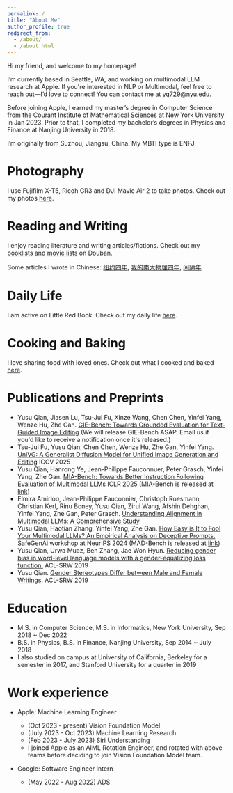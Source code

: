 ```yaml
---
permalink: /
title: "About Me"
author_profile: true
redirect_from: 
  - /about/
  - /about.html
---
```


Hi my friend, and welcome to my homepage!

I’m currently based in Seattle, WA, and working on multimodal LLM research at Apple. If you're interested in NLP or Multimodal, feel free to reach out—I’d love to connect! You can contact me at yq729@nyu.edu.

Before joining Apple, I earned my master’s degree in Computer Science from the Courant Institute of Mathematical Sciences at New York University in Jan 2023. Prior to that, I completed my bachelor’s degrees in Physics and Finance at Nanjing University in 2018.

I’m originally from Suzhou, Jiangsu, China. My MBTI type is ENFJ.


Photography
======
I use Fujifilm X-T5, Ricoh GR3 and DJI Mavic Air 2 to take photos. Check out my photos [here](https://www.instagram.com/yusu.photography?igshid=MmIzYWVlNDQ5Yg%3D%3D).

Reading and Writing
======
I enjoy reading literature and writing articles/fictions. Check out my [booklists](https://book.douban.com/people/175474535/collect) and [movie lists](https://movie.douban.com/people/175474535/collect) on Douban.

Some articles I wrote in Chinese: [纽约四年](https://www.douban.com/note/842247099/?dt_dapp=1), [我的南大物理四年](https://www.douban.com/note/842247099/?dt_dapp=1), [间隔年](https://www.douban.com/note/842650162/?dt_dapp=1)

Daily Life
======
I am active on Little Red Book. Check out my daily life [here](https://www.xiaohongshu.com/user/profile/5659625b03eb840671550451).

Cooking and Baking
======
I love sharing food with loved ones. Check out what I cooked and baked [here](https://m.xiachufang.com/cook/125422777/).

Publications and Preprints
======
* Yusu Qian, Jiasen Lu, Tsu-Jui Fu, Xinze Wang, Chen Chen, Yinfei Yang, Wenze Hu, Zhe Gan. [GIE-Bench: Towards Grounded Evaluation for Text-Guided Image Editing](https://arxiv.org/abs/2505.11493) (We will release GIE-Bench ASAP. Email us if you'd like to receive a notification once it's released.) 
* Tsu-Jui Fu, Yusu Qian, Chen Chen, Wenze Hu, Zhe Gan, Yinfei Yang. [UniVG: A Generalist Diffusion Model for Unified Image Generation and Editing](https://arxiv.org/pdf/2503.12652) ICCV 2025
* Yusu Qian, Hanrong Ye, Jean-Philippe Fauconnuer, Peter Grasch, Yinfei Yang, Zhe Gan. [MIA-Bench: Towards Better Instruction Following Evaluation of Multimodal LLMs](https://arxiv.org/pdf/2407.01509) ICLR 2025 (MIA-Bench is released at [link](https://github.com/apple/ml-mia-bench))
* Elmira Amirloo, Jean-Philippe Fauconnier, Christoph Roesmann, Christian Kerl, Rinu Boney, Yusu Qian, Zirui Wang, Afshin Dehghan, Yinfei Yang, Zhe Gan, Peter Grasch. [Understanding Alignment in Multimodal LLMs: A Comprehensive Study](https://arxiv.org/pdf/2407.02477)
* Yusu Qian, Haotian Zhang, Yinfei Yang, Zhe Gan. [How Easy is It to Fool Your Multimodal LLMs? An
Empirical Analysis on Deceptive Prompts.](https://arxiv.org/pdf/2402.13220.pdf) SafeGenAi workshop at NeurIPS 2024 (MAD-Bench is released at [link](https://github.com/apple/ml-mad-bench))
* Yusu Qian, Urwa Muaz, Ben Zhang, Jae Won Hyun. [Reducing gender bias in word-level language models with a gender-equalizing loss function.](https://aclanthology.org/P19-2031.pdf) ACL-SRW 2019
* Yusu Qian. [Gender Stereotypes Differ between Male and Female Writings.](https://aclanthology.org/P19-2007.pdf) ACL-SRW 2019

Education
======
* M.S. in Computer Science, M.S. in Informatics, New York University, Sep 2018 ~ Dec 2022
* B.S. in Physics, B.S. in Finance, Nanjing University, Sep 2014 ~ July 2018
* I also studied on campus at University of California, Berkeley for a semester in 2017, and Stanford University for a quarter in 2019

Work experience
======
* Apple: Machine Learning Engineer
  * (Oct 2023 - present) Vision Foundation Model 
  * (July 2023 - Oct 2023) Machine Learning Research
  * (Feb 2023 - July 2023) Siri Understanding
  * I joined Apple as an AIML Rotation Engineer, and rotated with above teams before deciding to join Vision Foundation Model team. 

* Google: Software Engineer Intern
  * (May 2022 - Aug 2022) ADS




